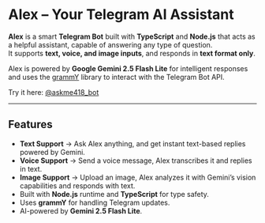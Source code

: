 # Alex – Your Telegram AI Assistant

**Alex** is a smart **Telegram Bot** built with **TypeScript** and **Node.js** that acts as a helpful assistant, capable of answering any type of question.  
It supports **text, voice, and image inputs**, and responds in **text format only**.  

Alex is powered by **Google Gemini 2.5 Flash Lite** for intelligent responses and uses the [grammY](https://grammy.dev/) library to interact with the Telegram Bot API.

Try it here: [@askme418_bot](https://t.me/askme418_bot)

---

## Features
- **Text Support** → Ask Alex anything, and get instant text-based replies powered by Gemini.  
- **Voice Support** → Send a voice message, Alex transcribes it and replies in text.  
- **Image Support** → Upload an image, Alex analyzes it with Gemini’s vision capabilities and responds with text.  
- Built with **Node.js** runtime and **TypeScript** for type safety.  
- Uses **grammY** for handling Telegram updates.  
- AI-powered by **Gemini 2.5 Flash Lite**.
